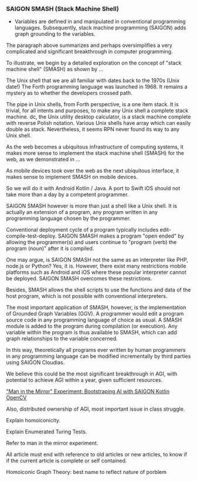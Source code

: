 ### SAIGON SMASH (Stack Machine Shell)

- Variables are defined in and manipulated in conventional programming languages. Subsequently, stack machine programming (SAIGON) adds graph grounding to the variables.

The paragraph above summarizes and perhaps oversimplifies a very complicated and significant breakthrough in computer programming. 

To illustrate, we begin by a detailed exploration on the concept of "stack machine shell" (SMASH) as shown by ...

The Unix shell that we are all familiar with dates back to the 1970s (Unix date!) The Forth programming language was launched in 1968. It remains a mystery as to whether the developers crossed path. 

The pipe in Unix shells,  from Forth perspective, is a one item stack. It is trivial, for all intents and purposes, to make any Unix shell a complete stack machine. dc, the Unix utility desktop calculator, is a stack machine complete with reverse Polish notation. Various Unix shells have array which can easily double as stack. Nevertheless, it seems RPN never found its way to any Unix shell. 

As the web becomes a ubiquitous infrastructure of computing systems, it makes more sense to implement the stack machine shell (SMASH) for the web, as we demonstrated in ...

As mobile devices took over the web as the next ubiquitous interface, it makes sense to implement SMASH on mobile devices. 

So we will do it with Android Kotlin / Java. A port to Swift iOS should not take more than a day by a competent programmer. 

SAIGON SMASH however is more than just a shell like a Unix shell. It is actually an extension of a program, any program written in any programming language chosen by the programmer. 

Conventional deployment cycle of a program typically includes edit-compile-test-deploy. SAIGON SMASH makes a program "open ended" by allowing the programmer(s) and users continue to "program (verb) the program (noun)" after it is compiled. 

One may argue, is SAIGON SMASH not the same as an interpreter like PHP, node.js or Python? Yes, it is. However, there exist many restrictions mobile platforms such as Android and iOS where these popular interpreter cannot be deployed. SAIGON SMASH overcomes these restrictions. 

Besides, SMASH allows the shell scripts to use the functions and data of the host program, which is not possible with conventional interpreters. 

The most important application of SMASH, however, is the implementation of Grounded Graph Variables (GGV). A programmer would edit a program source code in any programming language of choice as usual. A SMASH module is added to the program during compilation (or execution).  Any variable within the program is thus available to SMASH, which can add graph relationships to the variable concerned. 

In this way, theoretically all programs ever written by human programmers in any programming language can be modified incrementally by third parties using SAIGON Cloudias. 

We believe this could be the most significant breakthrough in AGI, with potential to achieve AGI within a year, given sufficient resources.


[ "Man in the Mirror" Experiment: Bootstraping AI with SAIGON Kotlin OpenCV ](https://github.com/udexon/SAIGON/blob/master/Man_in_the_Mirror.md)

Also, distributed ownership of AGI, most important issue in class struggle. 

Explain homoiconicity. 

Explain Enumerated Turing Tests. 

Refer to man in the mirror experiment.

All article must end with reference to old articles or new articles, to know if if the current article is complete or self contained. 


Homoiconic Graph Theory: best name to reflect nature of porblem
